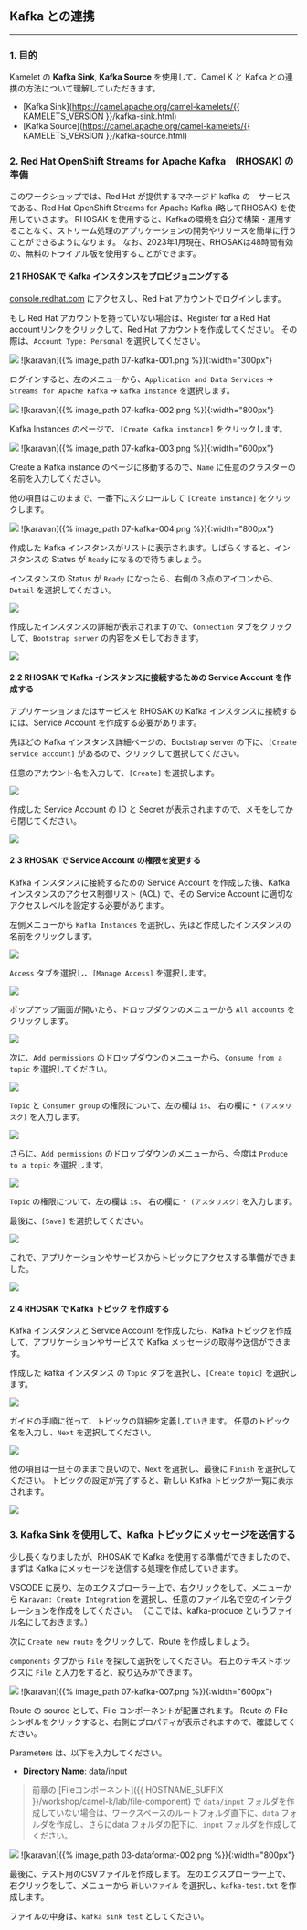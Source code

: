 ## Kafka との連携
---

### 1. 目的

Kamelet の **Kafka Sink**, **Kafka Source** を使用して、Camel K と Kafka との連携の方法について理解していただきます。

* [Kafka Sink](https://camel.apache.org/camel-kamelets/{{ KAMELETS_VERSION }}/kafka-sink.html)
* [Kafka Source](https://camel.apache.org/camel-kamelets/{{ KAMELETS_VERSION }}/kafka-source.html)

### 2. Red Hat OpenShift Streams for Apache Kafka　(RHOSAK) の準備

このワークショップでは、Red Hat が提供するマネージド kafka の　サービスである、Red Hat OpenShift Streams for Apache Kafka (略してRHOSAK) を使用していきます。
RHOSAK を使用すると、Kafkaの環境を自分で構築・運用することなく、ストリーム処理のアプリケーションの開発やリリースを簡単に行うことができるようになります。
なお、2023年1月現在、RHOSAKは48時間有効の、無料のトライアル版を使用することができます。

#### 2.1 RHOSAK で Kafka インスタンスをプロビジョニングする

[console.redhat.com](https://console.redhat.com/) にアクセスし、Red Hat アカウントでログインします。

もし Red Hat アカウントを持っていない場合は、Register for a Red Hat accountリンクをクリックして、Red Hat アカウントを作成してください。
その際は、`Account Type: Personal` を選択してください。

![](images/07-kafka-001.png)
![karavan]({% image_path 07-kafka-001.png %}){:width="300px"}

ログインすると、左のメニューから、`Application and Data Services` -> `Streams for Apache Kafka` -> `Kafka Instance` を選択します。

![](images/07-kafka-002.png)
![karavan]({% image_path 07-kafka-002.png %}){:width="800px"}

Kafka Instances のページで、`[Create Kafka instance]` をクリックします。

![](images/07-kafka-003.png)
![karavan]({% image_path 07-kafka-003.png %}){:width="600px"}

Create a Kafka instance のページに移動するので、`Name` に任意のクラスターの名前を入力してください。

他の項目はこのままで、一番下にスクロールして `[Create instance]` をクリックします。

![](images/07-kafka-004.png)
![karavan]({% image_path 07-kafka-004.png %}){:width="800px"}

作成した Kafka インスタンスがリストに表示されます。しばらくすると、インスタンスの Status が `Ready` になるので待ちましょう。

インスタンスの Status が `Ready` になったら、右側の３点のアイコンから、`Detail` を選択してください。

![](images/07-kafka-005.png)

作成したインスタンスの詳細が表示されますので、`Connection` タブをクリックして、`Bootstrap server` の内容をメモしておきます。

![](images/07-kafka-006.png)

#### 2.2 RHOSAK で Kafka インスタンスに接続するための Service Account を作成する

アプリケーションまたはサービスを RHOSAK の Kafka インスタンスに接続するには、Service Account を作成する必要があります。

先ほどの Kafka インスタンス詳細ページの、Bootstrap server の下に、`[Create service account]` があるので、クリックして選択してください。

任意のアカウント名を入力して、`[Create]` を選択します。

![](images/07-kafka-007.png)

作成した Service Account の ID と Secret が表示されますので、メモをしてから閉じてください。

![](images/07-kafka-008.png)

#### 2.3 RHOSAK で Service Account の権限を変更する

Kafka インスタンスに接続するための Service Account を作成した後、Kafka インスタンスのアクセス制御リスト (ACL) で、その Service Account に適切なアクセスレベルを設定する必要があります。

左側メニューから `Kafka Instances` を選択し、先ほど作成したインスタンスの名前をクリックします。

![](images/07-kafka-009.png)

`Access` タブを選択し、`[Manage Access]` を選択します。

![](images/07-kafka-010.png)

ポップアップ画面が開いたら、ドロップダウンのメニューから `All accounts` をクリックします。

![](images/07-kafka-011.png)

次に、`Add permissions` のドロップダウンのメニューから、`Consume from a topic` を選択してください。

![](images/07-kafka-012.png)

`Topic` と `Consumer group` の権限について、左の欄は `is`、 右の欄に `* (アスタリスク)` を入力します。 

![](images/07-kafka-013.png)

さらに、`Add permissions` のドロップダウンのメニューから、今度は `Produce to a topic` を選択します。

![](images/07-kafka-014.png)

`Topic` の権限について、左の欄は `is`、 右の欄に `* (アスタリスク)` を入力します。 

最後に、`[Save]` を選択してください。

![](images/07-kafka-015.png)

これで、アプリケーションやサービスからトピックにアクセスする準備ができました。

![](images/07-kafka-016.png)

#### 2.4 RHOSAK で Kafka トピック を作成する

Kafka インスタンスと Service Account を作成したら、Kafka トピックを作成して、アプリケーションやサービスで Kafka メッセージの取得や送信ができます。

作成した kafka インスタンス の `Topic` タブを選択し、`[Create topic]` を選択します。

![](images/07-kafka-017.png)

ガイドの手順に従って、トピックの詳細を定義していきます。
任意のトピック名を入力し、`Next` を選択してください。

![](images/07-kafka-018.png)

他の項目は一旦そのままで良いので、`Next` を選択し、最後に `Finish` を選択してください。
トピックの設定が完了すると、新しい Kafka トピックが一覧に表示されます。

![](images/07-kafka-019.png)

### 3. Kafka Sink を使用して、Kafka トピックにメッセージを送信する

少し長くなりましたが、RHOSAK で Kafka を使用する準備ができましたので、まずは Kafka にメッセージを送信する処理を作成していきます。

VSCODE に戻り、左のエクスプローラー上で、右クリックをして、メニューから `Karavan: Create Integration` を選択し、任意のファイル名で空のインテグレーションを作成をしてください。
（ここでは、kafka-produce というファイル名にしておきます。）

次に `Create new route` をクリックして、Route を作成しましょう。

`components` タブから `File` を探して選択をしてください。
右上のテキストボックスに `File` と入力をすると、絞り込みができます。

![](images/07-kafka-020.png)
![karavan]({% image_path 07-kafka-007.png %}){:width="600px"}

Route の source として、File コンポーネントが配置されます。
Route の File シンボルをクリックすると、右側にプロパティが表示されますので、確認してください。

Parameters は、以下を入力してください。

* **Directory Name**: data/input

> 前章の [Fileコンポーネント]({{ HOSTNAME_SUFFIX }}/workshop/camel-k/lab/file-component) で `data/input` フォルダを作成していない場合は、ワークスペースのルートフォルダ直下に、`data` フォルダを作成し、さらにdata フォルダの配下に、`input` フォルダを作成してください。

![](images/07-kafka-021.png)
![karavan]({% image_path 03-dataformat-002.png %}){:width="800px"}

最後に、テスト用のCSVファイルを作成します。
左のエクスプローラー上で、右クリックをして、メニューから `新しいファイル` を選択し、`kafka-test.txt` を作成します。

ファイルの中身は、`kafka sink test` としてください。





